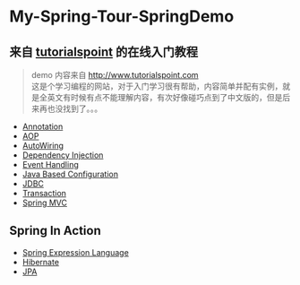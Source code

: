 # My-Spring-Tour-SpringDemo

## 来自 [tutorialspoint](http://www.tutorialspoint.com) 的在线入门教程
> demo 内容来自 http://www.tutorialspoint.com <br />
这是个学习编程的网站，对于入门学习很有帮助，内容简单并配有实例，就是全英文有时候有点不能理解内容，有次好像碰巧点到了中文版的，但是后来再也没找到了。。。

  * [Annotation](./spring_demo/README-annotation.MD)
  * [AOP](./spring_demo/README-AOP.MD)
  * [AutoWiring](./spring_demo/README-AutoWiring.MD)
  * [Dependency Injection](./spring_demo/README-annotation.MD)
  * [Event Handling](./spring_demo/README-eventHandling.MD)
  * [Java Based Configuration](./spring_demo/README-JavaBasedConf.MD)
  * [JDBC](./spring_demo/README-jdbc.MD)
  * [Transaction](./spring_demo/README-transaction.MD)
  * [Spring MVC](./spring/README-springMVC.MD)

## Spring In Action
  * [Spring Expression Language](./springinaction/README-SpEL.MD)
  * [Hibernate](./springinaction/README-hibernate.MD)
  * [JPA](./springinaction/README-jpa.MD)
